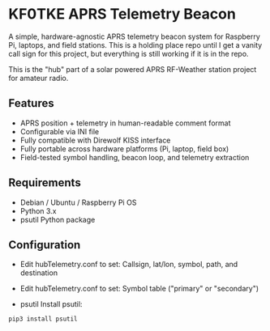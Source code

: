 # KF0TKE APRS Telemetry Beacon

A simple, hardware-agnostic APRS telemetry beacon system for Raspberry Pi, laptops, and field stations.  This is a holding place repo until I get a vanity call sign for this project, but everything is still working if it is in the repo.

This is the "hub" part of a solar powered APRS RF-Weather station project for amateur radio.

## Features

- APRS position + telemetry in human-readable comment format
- Configurable via INI file
- Fully compatible with Direwolf KISS interface
- Fully portable across hardware platforms (Pi, laptop, field box)
- Field-tested symbol handling, beacon loop, and telemetry extraction

## Requirements

- Debian / Ubuntu / Raspberry Pi OS
- Python 3.x
- psutil Python package

## Configuration
- Edit hubTelemetry.conf to set: Callsign, lat/lon, symbol, path, and destination
- Edit hubTelemetry.conf to set: Symbol table ("primary" or "secondary")

- psutil
Install psutil:

```bash
pip3 install psutil

